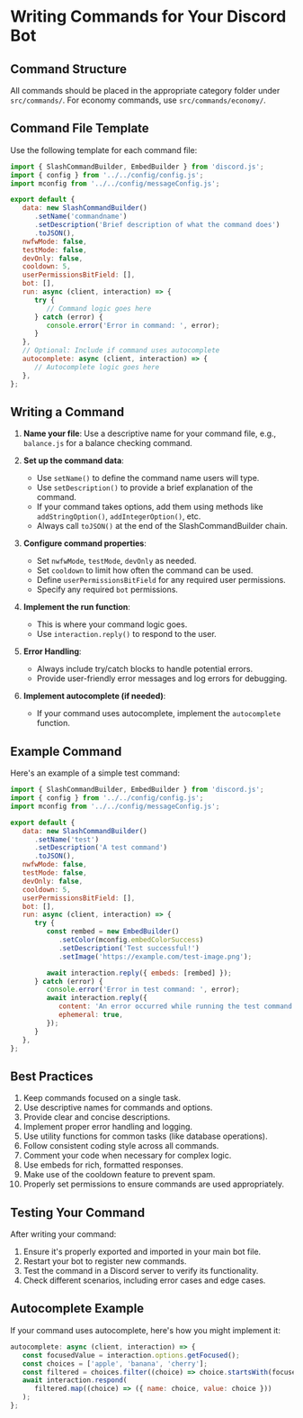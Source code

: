 # Writing Commands for Your Discord Bot

## Command Structure

All commands should be placed in the appropriate category folder under `src/commands/`. For economy commands, use `src/commands/economy/`.

## Command File Template

Use the following template for each command file:

```javascript
import { SlashCommandBuilder, EmbedBuilder } from 'discord.js';
import { config } from '../../config/config.js';
import mconfig from '../../config/messageConfig.js';

export default {
   data: new SlashCommandBuilder()
      .setName('commandname')
      .setDescription('Brief description of what the command does')
      .toJSON(),
   nwfwMode: false,
   testMode: false,
   devOnly: false,
   cooldown: 5,
   userPermissionsBitField: [],
   bot: [],
   run: async (client, interaction) => {
      try {
         // Command logic goes here
      } catch (error) {
         console.error('Error in command: ', error);
      }
   },
   // Optional: Include if command uses autocomplete
   autocomplete: async (client, interaction) => {
      // Autocomplete logic goes here
   },
};
```

## Writing a Command

1. **Name your file**: Use a descriptive name for your command file, e.g., `balance.js` for a balance checking command.

2. **Set up the command data**:

   -  Use `setName()` to define the command name users will type.
   -  Use `setDescription()` to provide a brief explanation of the command.
   -  If your command takes options, add them using methods like `addStringOption()`, `addIntegerOption()`, etc.
   -  Always call `toJSON()` at the end of the SlashCommandBuilder chain.

3. **Configure command properties**:

   -  Set `nwfwMode`, `testMode`, `devOnly` as needed.
   -  Set `cooldown` to limit how often the command can be used.
   -  Define `userPermissionsBitField` for any required user permissions.
   -  Specify any required `bot` permissions.

4. **Implement the run function**:

   -  This is where your command logic goes.
   -  Use `interaction.reply()` to respond to the user.

5. **Error Handling**:

   -  Always include try/catch blocks to handle potential errors.
   -  Provide user-friendly error messages and log errors for debugging.

6. **Implement autocomplete (if needed)**:
   -  If your command uses autocomplete, implement the `autocomplete` function.

## Example Command

Here's an example of a simple test command:

```javascript
import { SlashCommandBuilder, EmbedBuilder } from 'discord.js';
import { config } from '../../config/config.js';
import mconfig from '../../config/messageConfig.js';

export default {
   data: new SlashCommandBuilder()
      .setName('test')
      .setDescription('A test command')
      .toJSON(),
   nwfwMode: false,
   testMode: false,
   devOnly: false,
   cooldown: 5,
   userPermissionsBitField: [],
   bot: [],
   run: async (client, interaction) => {
      try {
         const rembed = new EmbedBuilder()
            .setColor(mconfig.embedColorSuccess)
            .setDescription('Test successful!')
            .setImage('https://example.com/test-image.png');

         await interaction.reply({ embeds: [rembed] });
      } catch (error) {
         console.error('Error in test command: ', error);
         await interaction.reply({
            content: 'An error occurred while running the test command.',
            ephemeral: true,
         });
      }
   },
};
```

## Best Practices

1. Keep commands focused on a single task.
2. Use descriptive names for commands and options.
3. Provide clear and concise descriptions.
4. Implement proper error handling and logging.
5. Use utility functions for common tasks (like database operations).
6. Follow consistent coding style across all commands.
7. Comment your code when necessary for complex logic.
8. Use embeds for rich, formatted responses.
9. Make use of the cooldown feature to prevent spam.
10.   Properly set permissions to ensure commands are used appropriately.

## Testing Your Command

After writing your command:

1. Ensure it's properly exported and imported in your main bot file.
2. Restart your bot to register new commands.
3. Test the command in a Discord server to verify its functionality.
4. Check different scenarios, including error cases and edge cases.

## Autocomplete Example

If your command uses autocomplete, here's how you might implement it:

```javascript
autocomplete: async (client, interaction) => {
   const focusedValue = interaction.options.getFocused();
   const choices = ['apple', 'banana', 'cherry'];
   const filtered = choices.filter((choice) => choice.startsWith(focusedValue));
   await interaction.respond(
      filtered.map((choice) => ({ name: choice, value: choice }))
   );
};
```
